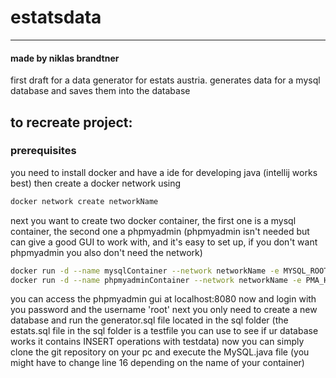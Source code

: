 # estatsdata
---
#### made by niklas brandtner
first draft for a data generator for estats austria.
generates data for a mysql database and saves them into the database

## to recreate project:
### prerequisites
you need to install docker and have a ide for developing java (intellij works best)
then create a docker network using 
```bash
docker network create networkName
```
next you want to create two docker container,
the first one is a mysql container, the second one a phpmyadmin (phpmyadmin isn't needed but can give a good GUI to work with, and it's easy to set up, if you don't want phpmyadmin you also don't need the network)
```bash
docker run -d --name mysqlContainer --network networkName -e MYSQL_ROOT_PASSWORD="yourPassword" -v C:/path/where/you/want/the/container:/var/lib/mysql -p 3306:3306 mysql
docker run -d --name phpmyadminContainer --network networkName -e PMA_HOST=mysqlContainer -p 8080:80 phpmyadmin
```
you can access the phpmyadmin gui at localhost:8080 now and login with you password and the username 'root'
next you only need to create a new database and run the generator.sql file located in the sql folder (the estats.sql file in the sql folder is a testfile you can use to see if ur database works it contains INSERT operations with testdata)
now you can simply clone the git repository on your pc and execute the MySQL.java file (you might have to change line 16 depending on the name of your container)
